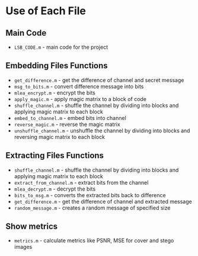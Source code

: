 # Use of  Each File

## Main Code
- `LSB_CODE.m`              - main code for the project

## Embedding Files Functions
- `get_difference.m`        - get the difference of channel and secret message
- `msg_to_bits.m`           - convert difference message into bits
- `mlea_encrypt.m`          - encrypt the bits
- `apply_magic.m`          - apply magic matrix to a block of code
- `shuffle_channel.m`       - shuffle the channel by dividing into blocks and applying magic matrix to each block
- `embed_to_channel.m`      - embed bits into channel
- `reverse_magic.m`         - reverse the magic matrix
- `unshuffle_channel.m`     - unshuffle the channel by dividing into blocks and reversing magic matrix to each block

## Extracting Files Functions
- `shuffle_channel.m`       - shuffle the channel by dividing into blocks and applying magic matrix to each block
- `extract_from_channel.m`  - extract bits from the channel
- `mlea_decrypt.m`          - decrypt the bits
- `bits_to_msg.m`           - converts the extracted bits back to difference
- `get_difference.m`        - get the difference of channel and extracted message
- `random_message.m`        - creates a random message of specified size

## Show metrics
- `metrics.m`               - calculate metrics like PSNR, MSE for cover and stego images
